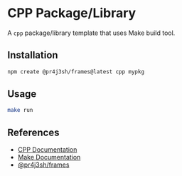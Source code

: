 # CPP Package/Library

A `cpp` package/library template that uses Make build tool.

## Installation

```bash
npm create @pr4j3sh/frames@latest cpp mypkg
```

## Usage

```bash
make run
```

## References

- [CPP Documentation](https://devdocs.io/cpp/)
- [Make Documentation](https://www.gnu.org/software/make/manual/make.html)
- [@pr4j3sh/frames](https://pr4j3sh.github.io/frames/)
